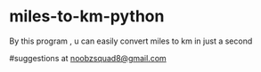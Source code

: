 # miles-to-km-python
By this program , u can easily convert miles to km in just a second


#suggestions at noobzsquad8@gmail.com
